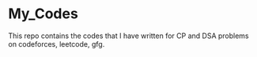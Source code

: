 # My_Codes
This repo contains the codes that I have written for CP and DSA problems on codeforces, leetcode, gfg.

